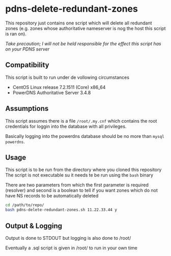 # pdns-delete-redundant-zones

This repository just contains one script which will delete all redundant zones (e.g. zones whose authoritative nameserver is nog the host this script is ran on).

*Take precaution; I will not be held responsible for the effect this script has on your PDNS server*

## Compatibility
This script is built to run under de vollowing circumstances

* CentOS Linux release 7.2.1511 (Core) x86_64
* PowerDNS Authoritative Server 3.4.8

## Assumptions
This script assumes there is a file ```/root/.my.cnf``` which contains the root credentials for loggin into the database with all privileges.

Basically logging into the powerdns database should be no more than ```mysql powerdns```.

## Usage

This script is to be run from the directory where you cloned this repository
The script is not executable su it needs te be run using the ```bash``` binary

There are two parameters from which the first parameter is required (resolver) and second is a boolean to tell if you want zones which do not have NS records to be automatically deleted

```bash
cd /path/to/repo/
bash pdns-delete-redundant-zones.sh 11.22.33.44 y
```

## Output & Logging
Output is done to STDOUT but logging is also done to /root/

Eventually a .sql script is given in /root/ to run in your own time
